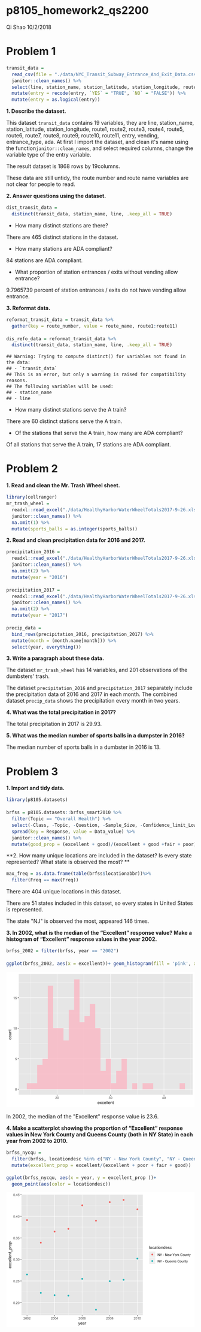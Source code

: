 p8105\_homework2\_qs2200
================
Qi Shao
10/2/2018

Problem 1
=========

``` r
transit_data = 
  read_csv(file = "./data/NYC_Transit_Subway_Entrance_And_Exit_Data.csv") %>%
  janitor::clean_names() %>%
  select(line, station_name, station_latitude, station_longitude, route1:route11, entry, vending, entrance_type, ada) %>%
  mutate(entry = recode(entry, `YES` = "TRUE", `NO` = "FALSE")) %>%
  mutate(entry = as.logical(entry))
```

**1. Describe the dataset.**

This dataset `transit_data` contains 19 variables, they are line, station\_name, station\_latitude, station\_longitude, route1, route2, route3, route4, route5, route6, route7, route8, route9, route10, route11, entry, vending, entrance\_type, ada. At first I import the dataset, and clean it's name using the function`janitor::clean_names`, and select required columns, change the variable type of the entry variable.

The result dataset is 1868 rows by 19columns.

These data are still untidy, the route number and route name variables are not clear for people to read.

**2. Answer questions using the dataset.**

``` r
dist_transit_data = 
  distinct(transit_data, station_name, line, .keep_all = TRUE)
```

-   How many distinct stations are there?

There are 465 distinct stations in the dataset.

-   How many stations are ADA compliant?

84 stations are ADA compliant.

-   What proportion of station entrances / exits without vending allow entrance?

9.7965739 percent of station entrances / exits do not have vending allow entrance.

**3. Reformat data.**

``` r
reformat_transit_data = transit_data %>%
  gather(key = route_number, value = route_name, route1:route11)

dis_refo_data = reformat_transit_data %>%
  distinct(transit_data, station_name, line, .keep_all = TRUE)
```

    ## Warning: Trying to compute distinct() for variables not found in the data:
    ## - `transit_data`
    ## This is an error, but only a warning is raised for compatibility reasons.
    ## The following variables will be used:
    ## - station_name
    ## - line

-   How many distinct stations serve the A train?

There are 60 distinct stations serve the A train.

-   Of the stations that serve the A train, how many are ADA compliant?

Of all stations that serve the A train, 17 stations are ADA compliant.

Problem 2
=========

**1. Read and clean the Mr. Trash Wheel sheet.**

``` r
library(cellranger)
mr_trash_wheel = 
  readxl::read_excel("./data/HealthyHarborWaterWheelTotals2017-9-26.xlsx", sheet = 1, range = cell_cols("A:N")) %>%
  janitor::clean_names() %>%
  na.omit(1) %>%
  mutate(sports_balls = as.integer(sports_balls))
```

**2. Read and clean precipitation data for 2016 and 2017.**

``` r
precipitation_2016 = 
  readxl::read_excel("./data/HealthyHarborWaterWheelTotals2017-9-26.xlsx", sheet = 4,  range = "A2:B14") %>%
  janitor::clean_names() %>%
  na.omit(2) %>%
  mutate(year = "2016")

precipitation_2017 = 
  readxl::read_excel("./data/HealthyHarborWaterWheelTotals2017-9-26.xlsx", sheet = 3, range = "A2:B14") %>%
  janitor::clean_names() %>%
  na.omit(2) %>%
  mutate(year = "2017")

precip_data = 
  bind_rows(precipitation_2016, precipitation_2017) %>%
  mutate(month = (month.name[month])) %>%
  select(year, everything())
```

**3. Write a paragraph about these data.**

The dataset `mr_trash_wheel` has 14 variables, and 201 observations of the dumbsters' trash.

The dataset `precipitation_2016` and `precipitation_2017` separately include the precipitation data of 2016 and 2017 in each month. The combined dataset `precip_data` shows the precipitation every month in two years.

**4. What was the total precipitation in 2017?**

The total precipitation in 2017 is 29.93.

**5. What was the median number of sports balls in a dumpster in 2016?**

The median number of sports balls in a dumbster in 2016 is 13.

Problem 3
=========

**1. Import and tidy data.**

``` r
library(p8105.datasets)

brfss = p8105.datasets::brfss_smart2010 %>%
  filter(Topic == "Overall Health") %>%
  select(-Class, -Topic, -Question, -Sample_Size, -Confidence_limit_Low:-GeoLocation) %>%
  spread(key = Response, value = Data_value) %>%
  janitor::clean_names() %>%
  mutate(good_prop = (excellent + good)/(excellent + good +fair + poor))
```

**2. How many unique locations are included in the dataset? Is every state represented? What state is observed the most? **

``` r
max_freq = as.data.frame(table(brfss$locationabbr))%>%
  filter(Freq == max(Freq)) 
```

There are 404 unique locations in this dataset.

There are 51 states included in this dataset, so every states in United States is represented.

The state "NJ" is observed the most, appeared 146 times.

**3. In 2002, what is the median of the “Excellent” response value? Make a histogram of “Excellent” response values in the year 2002.**

``` r
brfss_2002 = filter(brfss, year == "2002") 

ggplot(brfss_2002, aes(x = excellent))+ geom_histogram(fill = 'pink', alpha = 0.7)
```

![](p8105_homowork2_qs2200_files/figure-markdown_github/problem%203.3-1.png)

In 2002, the median of the "Excellent" response value is 23.6.

**4. Make a scatterplot showing the proportion of “Excellent” response values in New York County and Queens County (both in NY State) in each year from 2002 to 2010.**

``` r
brfss_nycqu = 
  filter(brfss, locationdesc %in% c("NY - New York County", "NY - Queens County")) %>%
  mutate(excellent_prop = excellent/(excellent + poor + fair + good))

ggplot(brfss_nycqu, aes(x = year, y = excellent_prop ))+
  geom_point(aes(color = locationdesc))
```

![](p8105_homowork2_qs2200_files/figure-markdown_github/problem%203.4-1.png)
